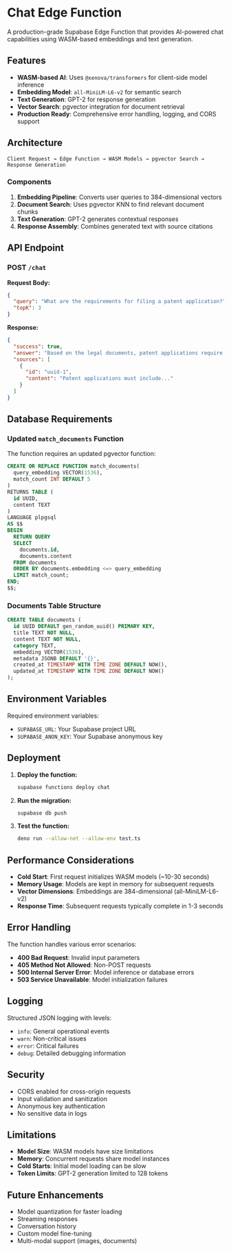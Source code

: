 # Chat Edge Function

A production-grade Supabase Edge Function that provides AI-powered chat capabilities using WASM-based embeddings and text generation.

## Features

- **WASM-based AI**: Uses `@xenova/transformers` for client-side model inference
- **Embedding Model**: `all-MiniLM-L6-v2` for semantic search
- **Text Generation**: GPT-2 for response generation
- **Vector Search**: pgvector integration for document retrieval
- **Production Ready**: Comprehensive error handling, logging, and CORS support

## Architecture

```
Client Request → Edge Function → WASM Models → pgvector Search → Response Generation
```

### Components

1. **Embedding Pipeline**: Converts user queries to 384-dimensional vectors
2. **Document Search**: Uses pgvector KNN to find relevant document chunks
3. **Text Generation**: GPT-2 generates contextual responses
4. **Response Assembly**: Combines generated text with source citations

## API Endpoint

### POST `/chat`

**Request Body:**
```json
{
  "query": "What are the requirements for filing a patent application?",
  "topK": 3
}
```

**Response:**
```json
{
  "success": true,
  "answer": "Based on the legal documents, patent applications require...",
  "sources": [
    {
      "id": "uuid-1",
      "content": "Patent applications must include..."
    }
  ]
}
```

## Database Requirements

### Updated `match_documents` Function

The function requires an updated pgvector function:

```sql
CREATE OR REPLACE FUNCTION match_documents(
  query_embedding VECTOR(1536),
  match_count INT DEFAULT 5
)
RETURNS TABLE (
  id UUID,
  content TEXT
)
LANGUAGE plpgsql
AS $$
BEGIN
  RETURN QUERY
  SELECT
    documents.id,
    documents.content
  FROM documents
  ORDER BY documents.embedding <=> query_embedding
  LIMIT match_count;
END;
$$;
```

### Documents Table Structure

```sql
CREATE TABLE documents (
  id UUID DEFAULT gen_random_uuid() PRIMARY KEY,
  title TEXT NOT NULL,
  content TEXT NOT NULL,
  category TEXT,
  embedding VECTOR(1536),
  metadata JSONB DEFAULT '{}',
  created_at TIMESTAMP WITH TIME ZONE DEFAULT NOW(),
  updated_at TIMESTAMP WITH TIME ZONE DEFAULT NOW()
);
```

## Environment Variables

Required environment variables:

- `SUPABASE_URL`: Your Supabase project URL
- `SUPABASE_ANON_KEY`: Your Supabase anonymous key

## Deployment

1. **Deploy the function:**
   ```bash
   supabase functions deploy chat
   ```

2. **Run the migration:**
   ```bash
   supabase db push
   ```

3. **Test the function:**
   ```bash
   deno run --allow-net --allow-env test.ts
   ```

## Performance Considerations

- **Cold Start**: First request initializes WASM models (~10-30 seconds)
- **Memory Usage**: Models are kept in memory for subsequent requests
- **Vector Dimensions**: Embeddings are 384-dimensional (all-MiniLM-L6-v2)
- **Response Time**: Subsequent requests typically complete in 1-3 seconds

## Error Handling

The function handles various error scenarios:

- **400 Bad Request**: Invalid input parameters
- **405 Method Not Allowed**: Non-POST requests
- **500 Internal Server Error**: Model inference or database errors
- **503 Service Unavailable**: Model initialization failures

## Logging

Structured JSON logging with levels:
- `info`: General operational events
- `warn`: Non-critical issues
- `error`: Critical failures
- `debug`: Detailed debugging information

## Security

- CORS enabled for cross-origin requests
- Input validation and sanitization
- Anonymous key authentication
- No sensitive data in logs

## Limitations

- **Model Size**: WASM models have size limitations
- **Memory**: Concurrent requests share model instances
- **Cold Starts**: Initial model loading can be slow
- **Token Limits**: GPT-2 generation limited to 128 tokens

## Future Enhancements

- Model quantization for faster loading
- Streaming responses
- Conversation history
- Custom model fine-tuning
- Multi-modal support (images, documents) 